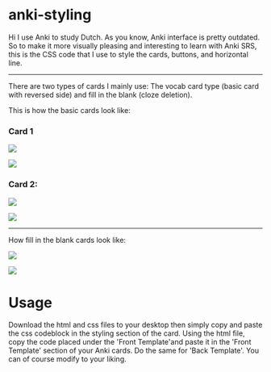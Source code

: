 # anki-styling

Hi I use Anki to study Dutch. As you know, Anki interface is pretty outdated. So to make it more visually pleasing and interesting to learn with Anki SRS, this is the CSS code that I use to style the cards, buttons, and horizontal line. 

---

There are two types of cards I mainly use: The vocab card type (basic card with reversed side) and fill in the blank (cloze deletion).

This is how the basic cards look like: 

### Card 1
![](https://raw.githubusercontent.com/thynguyenxo/anki-styling/main/card1-frontside.png)

![](https://user-images.githubusercontent.com/73088746/116336178-f9044a00-a78c-11eb-9225-56ea564a3347.png)

### Card 2:
![](https://raw.githubusercontent.com/thynguyenxo/anki-styling/main/card2-fronside.png)

![](https://raw.githubusercontent.com/thynguyenxo/anki-styling/main/card2-backside.png)

---

How fill in the blank cards look like:

![](https://raw.githubusercontent.com/thynguyenxo/anki-styling/main/fillintheblank-frontside.png)

![](https://raw.githubusercontent.com/thynguyenxo/anki-styling/main/fillintheblank-backside.png)

# Usage
Download the html and css files to your desktop then simply copy and paste the css codeblock in the styling section of the card. Using the html file, copy the code placed under the 'Front Template'and paste it in the 'Front Template' section of your Anki cards. Do the same for 'Back Template'. You can of course modify to your liking. 

